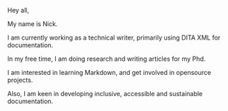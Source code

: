 Hey all,

My name is Nick. 

I am currently working as a technical writer, primarily using DITA XML for documentation.

In my free time, I am doing research and writing articles for my Phd.

I am interested in learning Markdown, and get involved in opensource projects.

Also, I am keen in developing inclusive, accessible and sustainable documentation.

